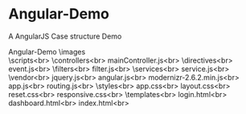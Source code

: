 # Angular-Demo
A AngularJS Case structure Demo


Angular-Demo
  \images<br> 
  \scripts\<br> 
      \controllers\<br> 
          mainController.js\<br> 
      \directives\<br> 
          event.js\<br> 
      \filters\<br> 
          filter.js\<br> 
      \services\<br> 
          service.js\<br> 
      \vendor\<br> 
          jquery.js\<br> 
          angular.js\<br> 
          modernizr-2.6.2.min.js\<br> 
      app.js\<br> 
      routing.js\<br> 
  \styles\<br> 
      app.css\<br> 
      layout.css\<br> 
      reset.css\<br> 
      responsive.css\<br> 
  \templates\<br> 
      login.html\<br> 
      dashboard.html\<br> 
  index.html\<br> 

